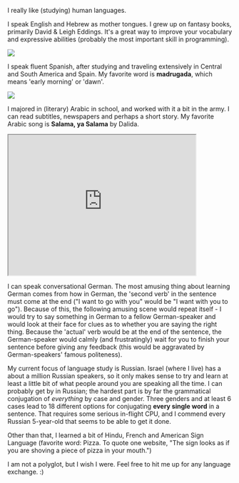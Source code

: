 I really like (studying) human languages. 

I speak English and Hebrew as mother tongues. I grew up on fantasy books, primarily David & Leigh Eddings. It's a great way to improve your vocabulary and expressive abilities (probably the most important skill in programming).  

<div class='center'>
  <img src="/img/belgarath.jpg">
</div>

I speak fluent Spanish, after studying and traveling extensively in Central and South America and Spain. My favorite word is **madrugada**, which means 'early morning' or 'dawn'. 

<div class='center'>
  <img src="/img/south_america.png">
</div>

I majored in (literary) Arabic in school, and worked with it a bit in the army. I can read subtitles, newspapers and perhaps a short story. My favorite Arabic song is **Salama, ya Salama** by Dalida. 

<div class='center'>
  <iframe width="420" height="315" src="https://www.youtube.com/embed/r-DqwZrx2Hg">
  </iframe>
</div>

I can speak conversational German. The most amusing thing about learning German comes from how in German, the 'second verb' in the sentence must come at the end ("I want to go with you" would be "I want with you to go"). Because of this, the following amusing scene would repeat itself - I would try to say something in German to a fellow German-speaker and would look at their face for clues as to whether you are saying the right thing. Because the 'actual' verb would be at the end of the sentence, the German-speaker would calmly (and frustratingly) wait for you to finish your sentence before giving any feedback (this would be aggravated by German-speakers' famous politeness). 

My current focus of language study is Russian. Israel (where I live) has a about a million Russian speakers, so it only makes sense to try and learn at least a little bit of what people around you are speaking all the time. I can probably get by in Russian; the hardest part is by far the grammatical conjugation of *everything* by case and gender. Three genders and at least 6 cases lead to 18 different options for conjugating **every single word** in a sentence. That requires some serious in-flight CPU, and I commend every Russian 5-year-old that seems to be able to get it done. 

Other than that, I learned a bit of Hindu, French and American Sign Language (favorite word: Pizza. To quote one website, "The sign looks as if you are shoving a piece of pizza in your mouth.")



I am not a polyglot, but I wish I were. Feel free to hit me up for any language exchange. :) 